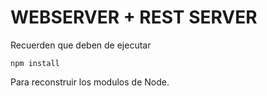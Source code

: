 # WEBSERVER + REST SERVER

Recuerden que deben de ejecutar 

``` npm install ```

Para reconstruir los modulos de Node.